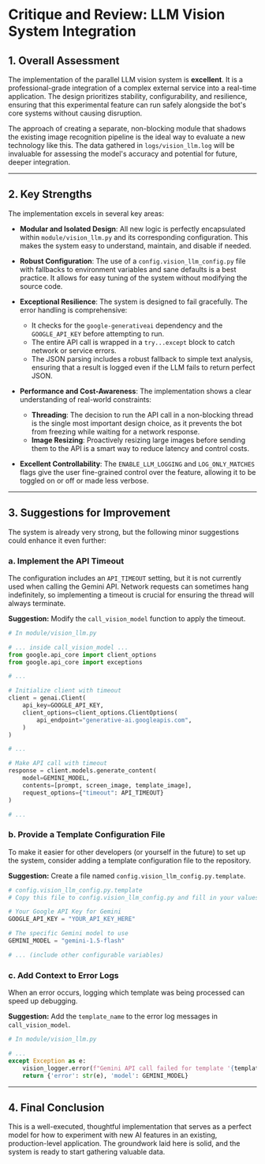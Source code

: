 # Critique and Review: LLM Vision System Integration

## 1. Overall Assessment

The implementation of the parallel LLM vision system is **excellent**. It is a professional-grade integration of a complex external service into a real-time application. The design prioritizes stability, configurability, and resilience, ensuring that this experimental feature can run safely alongside the bot's core systems without causing disruption.

The approach of creating a separate, non-blocking module that shadows the existing image recognition pipeline is the ideal way to evaluate a new technology like this. The data gathered in `logs/vision_llm.log` will be invaluable for assessing the model's accuracy and potential for future, deeper integration.

---

## 2. Key Strengths

The implementation excels in several key areas:

*   **Modular and Isolated Design**: All new logic is perfectly encapsulated within `module/vision_llm.py` and its corresponding configuration. This makes the system easy to understand, maintain, and disable if needed.

*   **Robust Configuration**: The use of a `config.vision_llm_config.py` file with fallbacks to environment variables and sane defaults is a best practice. It allows for easy tuning of the system without modifying the source code.

*   **Exceptional Resilience**: The system is designed to fail gracefully. The error handling is comprehensive:
    *   It checks for the `google-generativeai` dependency and the `GOOGLE_API_KEY` before attempting to run.
    *   The entire API call is wrapped in a `try...except` block to catch network or service errors.
    *   The JSON parsing includes a robust fallback to simple text analysis, ensuring that a result is logged even if the LLM fails to return perfect JSON.

*   **Performance and Cost-Awareness**: The implementation shows a clear understanding of real-world constraints:
    *   **Threading**: The decision to run the API call in a non-blocking thread is the single most important design choice, as it prevents the bot from freezing while waiting for a network response.
    *   **Image Resizing**: Proactively resizing large images before sending them to the API is a smart way to reduce latency and control costs.

*   **Excellent Controllability**: The `ENABLE_LLM_LOGGING` and `LOG_ONLY_MATCHES` flags give the user fine-grained control over the feature, allowing it to be toggled on or off or made less verbose.

---

## 3. Suggestions for Improvement

The system is already very strong, but the following minor suggestions could enhance it even further:

### a. Implement the API Timeout

The configuration includes an `API_TIMEOUT` setting, but it is not currently used when calling the Gemini API. Network requests can sometimes hang indefinitely, so implementing a timeout is crucial for ensuring the thread will always terminate.

**Suggestion:** Modify the `call_vision_model` function to apply the timeout.

```python
# In module/vision_llm.py

# ... inside call_vision_model ...
from google.api_core import client_options
from google.api_core import exceptions

# ...

# Initialize client with timeout
client = genai.Client(
    api_key=GOOGLE_API_KEY,
    client_options=client_options.ClientOptions(
        api_endpoint="generative-ai.googleapis.com",
    )
)

# ...

# Make API call with timeout
response = client.models.generate_content(
    model=GEMINI_MODEL,
    contents=[prompt, screen_image, template_image],
    request_options={"timeout": API_TIMEOUT}
)

# ...
```

### b. Provide a Template Configuration File

To make it easier for other developers (or yourself in the future) to set up the system, consider adding a template configuration file to the repository.

**Suggestion:** Create a file named `config.vision_llm_config.py.template`.

```python
# config.vision_llm_config.py.template
# Copy this file to config.vision_llm_config.py and fill in your values.

# Your Google API Key for Gemini
GOOGLE_API_KEY = "YOUR_API_KEY_HERE"

# The specific Gemini model to use
GEMINI_MODEL = "gemini-1.5-flash"

# ... (include other configurable variables)
```

### c. Add Context to Error Logs

When an error occurs, logging which template was being processed can speed up debugging.

**Suggestion:** Add the `template_name` to the error log messages in `call_vision_model`.

```python
# In module/vision_llm.py

# ...
except Exception as e:
    vision_logger.error(f"Gemini API call failed for template '{template_name}': {e}")
    return {'error': str(e), 'model': GEMINI_MODEL}
```

---

## 4. Final Conclusion

This is a well-executed, thoughtful implementation that serves as a perfect model for how to experiment with new AI features in an existing, production-level application. The groundwork laid here is solid, and the system is ready to start gathering valuable data.
